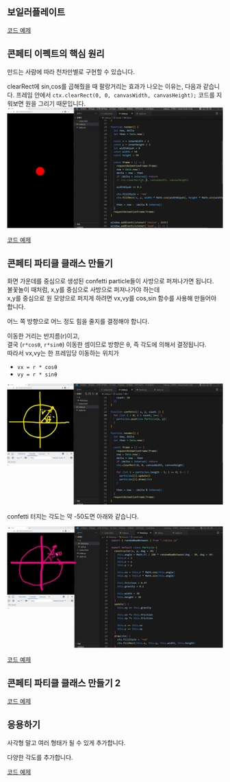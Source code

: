 ## 보일러플레이트

[코드 예제](../boilerplate/)

## 콘페티 이펙트의 핵심 원리

만드는 사람에 따라 천차만별로 구현할 수 있습니다.

clearRect에 sin,cos를 곱해줬을 때 팔랑거리는 효과가 나오는 이유는, 다음과 같습니다.
프레임 안에서 `ctx.clearRect(0, 0, canvasWidth, canvasHeight);` 코드를 지워보면 원을 그리기 때문입니다.
![Alt text](image.png)

[코드 예제](../the-core-principle-of-confetti-effect/)

## 콘페티 파티클 클래스 만들기

화면 가운데를 중심으로 생성된 confetti particle들이 사방으로 퍼져나가면 됩니다.<br>
불꽃놀이 때처럼, x,y를 중심으로 사방으로 퍼져나가야 하는데<br>
x,y를 중심으로 원 모양으로 퍼지게 하려면 vx,vy를 cos,sin 함수를 사용해 만들어야 합니다.

어느 쪽 방향으로 어느 정도 힘을 줄지를 결정해야 합니다.

이동한 거리는 반지름(r)이고,<br>
결국 (`r*cosθ`, `r*sinθ`) 이동한 셈이므로 방향은 θ, 즉 각도에 의해서 결정됩니다.<br>
따라서 vx,vy는 한 프레임당 이동하는 위치가

- `vx = r * cosθ`
- `vy = r * sinθ`

![Alt text](image-1.png)

confetti 터지는 각도는 약 -50도면 아래와 같습니다.

![Alt text](image-2.png)

[코드 예제](../implement-confetti-particles-class/)

## 콘페티 파티클 클래스 만들기 2

[코드 예제](../implement-confetti-particles-class-2/)

## 응용하기

사각형 말고 여러 형태가 될 수 있게 추가합니다.

다양한 각도를 추가합니다.

[코드 예제](../make-use-of-confetti/)
